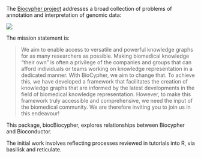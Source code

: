 
The [Biocypher project](https://biocypher.org/) addresses a broad collection of problems of
annotation and interpretation of genomic data:

![](https://biocypher.org/_images/graphical_abstract.png)

The mission statement is:

> We aim to enable access to versatile and powerful knowledge graphs for as many researchers as possible. Making biomedical knowledge “their own” is often a privilege of the companies and groups that can afford individuals or teams working on knowledge representation in a dedicated manner. With BioCypher, we aim to change that. To achieve this, we have developed a framework that facilitates the creation of knowledge graphs that are informed by the latest developments in the field of biomedical knowledge representation. However, to make this framework truly accessible and comprehensive, we need the input of the biomedical community. We are therefore inviting you to join us in this endeavour!

This package, biocBiocypher, explores relationships between Biocypher and Bioconductor.

The initial work involves reflecting processes reviewed in tutorials into R, via basilisk and
reticulate.
